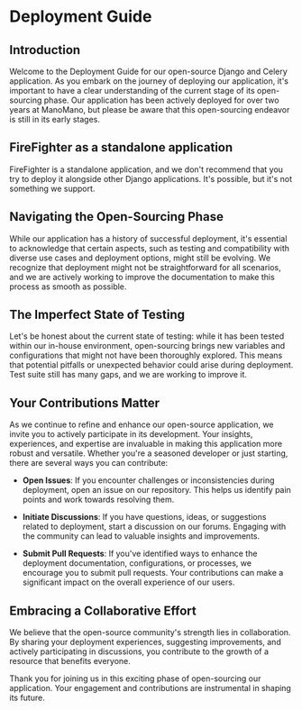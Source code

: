 # Deployment Guide

## Introduction

Welcome to the Deployment Guide for our open-source Django and Celery application. As you embark on the journey of deploying our application, it's important to have a clear understanding of the current stage of its open-sourcing phase. Our application has been actively deployed for over two years at ManoMano, but please be aware that this open-sourcing endeavor is still in its early stages.

## FireFighter as a standalone application

FireFighter is a standalone application, and we don't recommend that you try to deploy it alongside other Django applications. It's possible, but it's not something we support.

## Navigating the Open-Sourcing Phase

While our application has a history of successful deployment, it's essential to acknowledge that certain aspects, such as testing and compatibility with diverse use cases and deployment options, might still be evolving. We recognize that deployment might not be straightforward for all scenarios, and we are actively working to improve the documentation to make this process as smooth as possible.

## The Imperfect State of Testing

Let's be honest about the current state of testing: while it has been tested within our in-house environment, open-sourcing brings new variables and configurations that might not have been thoroughly explored. This means that potential pitfalls or unexpected behavior could arise during deployment. Test suite still has many gaps, and we are working to improve it.

## Your Contributions Matter

As we continue to refine and enhance our open-source application, we invite you to actively participate in its development. Your insights, experiences, and expertise are invaluable in making this application more robust and versatile. Whether you're a seasoned developer or just starting, there are several ways you can contribute:

- **Open Issues**: If you encounter challenges or inconsistencies during deployment, open an issue on our repository. This helps us identify pain points and work towards resolving them.

- **Initiate Discussions**: If you have questions, ideas, or suggestions related to deployment, start a discussion on our forums. Engaging with the community can lead to valuable insights and improvements.

- **Submit Pull Requests**: If you've identified ways to enhance the deployment documentation, configurations, or processes, we encourage you to submit pull requests. Your contributions can make a significant impact on the overall experience of our users.

## Embracing a Collaborative Effort

We believe that the open-source community's strength lies in collaboration. By sharing your deployment experiences, suggesting improvements, and actively participating in discussions, you contribute to the growth of a resource that benefits everyone.

Thank you for joining us in this exciting phase of open-sourcing our application. Your engagement and contributions are instrumental in shaping its future.
